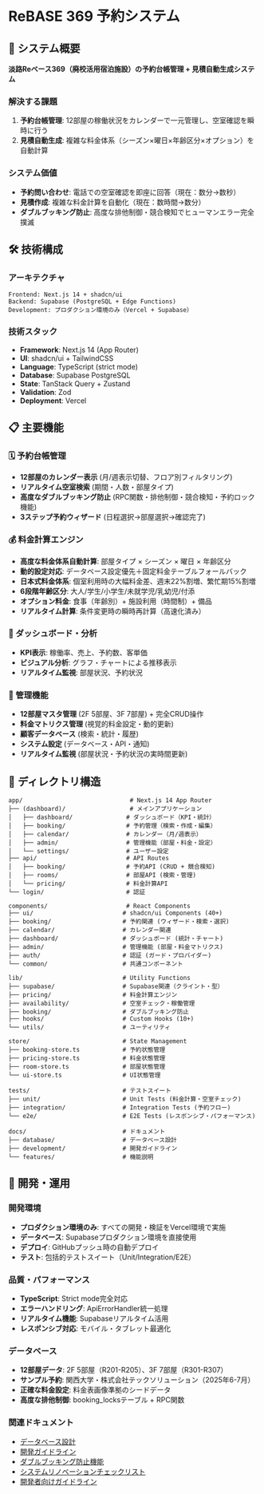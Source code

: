 # ReBASE 369 予約システム
## 🎯 システム概要

**淡路Reベース369（廃校活用宿泊施設）の予約台帳管理 + 見積自動生成システム**

### 解決する課題
1. **予約台帳管理**: 12部屋の稼働状況をカレンダーで一元管理し、空室確認を瞬時に行う
2. **見積自動生成**: 複雑な料金体系（シーズン×曜日×年齢区分×オプション）を自動計算

### システム価値
- **予約問い合わせ**: 電話での空室確認を即座に回答（現在：数分→数秒）
- **見積作成**: 複雑な料金計算を自動化（現在：数時間→数分）
- **ダブルブッキング防止**: 高度な排他制御・競合検知でヒューマンエラー完全撲滅

## 🛠 技術構成

### アーキテクチャ
```
Frontend: Next.js 14 + shadcn/ui
Backend: Supabase (PostgreSQL + Edge Functions)
Development: プロダクション環境のみ（Vercel + Supabase）
```

### 技術スタック
- **Framework**: Next.js 14 (App Router)
- **UI**: shadcn/ui + TailwindCSS
- **Language**: TypeScript (strict mode)
- **Database**: Supabase PostgreSQL
- **State**: TanStack Query + Zustand
- **Validation**: Zod
- **Deployment**: Vercel

## 📋 主要機能

### 🗓 予約台帳管理
- **12部屋のカレンダー表示** (月/週表示切替、フロア別フィルタリング)
- **リアルタイム空室検索** (期間・人数・部屋タイプ)
- **高度なダブルブッキング防止** (RPC関数・排他制御・競合検知・予約ロック機能)
- **3ステップ予約ウィザード** (日程選択→部屋選択→確認完了)

### 💰 料金計算エンジン
- **高度な料金体系自動計算**: 部屋タイプ × シーズン × 曜日 × 年齢区分
- **動的設定対応**: データベース設定優先＋固定料金テーブルフォールバック
- **日本式料金体系**: 個室利用時の大幅料金差、週末22%割増、繁忙期15%割増
- **6段階年齢区分**: 大人/学生/小学生/未就学児/乳幼児/付添
- **オプション料金**: 食事（年齢別）+ 施設利用（時間制）+ 備品
- **リアルタイム計算**: 条件変更時の瞬時再計算（高速化済み）

### 🎨 ダッシュボード・分析
- **KPI表示**: 稼働率、売上、予約数、客単価
- **ビジュアル分析**: グラフ・チャートによる推移表示
- **リアルタイム監視**: 部屋状況、予約状況

### 🔧 管理機能
- **12部屋マスタ管理** (2F 5部屋、3F 7部屋) + 完全CRUD操作
- **料金マトリクス管理** (視覚的料金設定・動的更新)
- **顧客データベース** (検索・統計・履歴)
- **システム設定** (データベース・API・通知)
- **リアルタイム監視** (部屋状況・予約状況の実時間更新)

## 📁 ディレクトリ構造

```
app/                              # Next.js 14 App Router
├── (dashboard)/                  # メインアプリケーション
│   ├── dashboard/               # ダッシュボード（KPI・統計）
│   ├── booking/                 # 予約管理（検索・作成・編集）
│   ├── calendar/                # カレンダー（月/週表示）
│   ├── admin/                   # 管理機能（部屋・料金・設定）
│   └── settings/                # ユーザー設定
├── api/                         # API Routes
│   ├── booking/                 # 予約API (CRUD + 競合検知)
│   ├── rooms/                   # 部屋API (検索・管理)
│   └── pricing/                 # 料金計算API
└── login/                       # 認証

components/                      # React Components
├── ui/                         # shadcn/ui Components (40+)
├── booking/                    # 予約関連 (ウィザード・検索・選択)
├── calendar/                   # カレンダー関連
├── dashboard/                  # ダッシュボード (統計・チャート)
├── admin/                      # 管理機能 (部屋・料金マトリクス)
├── auth/                       # 認証 (ガード・プロバイダー)
└── common/                     # 共通コンポーネント

lib/                            # Utility Functions
├── supabase/                   # Supabase関連（クライント・型）
├── pricing/                    # 料金計算エンジン
├── availability/               # 空室チェック・稼働管理
├── booking/                    # ダブルブッキング防止
├── hooks/                      # Custom Hooks (10+)
└── utils/                      # ユーティリティ

store/                          # State Management
├── booking-store.ts            # 予約状態管理
├── pricing-store.ts            # 料金状態管理
├── room-store.ts               # 部屋状態管理
└── ui-store.ts                 # UI状態管理

tests/                          # テストスイート
├── unit/                       # Unit Tests (料金計算・空室チェック)
├── integration/                # Integration Tests (予約フロー)
└── e2e/                        # E2E Tests (レスポンシブ・パフォーマンス)

docs/                           # ドキュメント
├── database/                   # データベース設計
├── development/                # 開発ガイドライン
└── features/                   # 機能説明
```

## 🚀 開発・運用

### 開発環境
- **プロダクション環境のみ**: すべての開発・検証をVercel環境で実施
- **データベース**: Supabaseプロダクション環境を直接使用
- **デプロイ**: GitHubプッシュ時の自動デプロイ
- **テスト**: 包括的テストスイート（Unit/Integration/E2E）

### 品質・パフォーマンス
- **TypeScript**: Strict mode完全対応
- **エラーハンドリング**: ApiErrorHandler統一処理
- **リアルタイム機能**: Supabaseリアルタイム活用
- **レスポンシブ対応**: モバイル・タブレット最適化

### データベース
- **12部屋データ**: 2F 5部屋（R201-R205）、3F 7部屋（R301-R307）
- **サンプル予約**: 関西大学・株式会社テックソリューション（2025年6-7月）
- **正確な料金設定**: 料金表画像準拠のシードデータ
- **高度な排他制御**: booking_locksテーブル + RPC関数

### 関連ドキュメント
- [データベース設計](./docs/database/README.md)
- [開発ガイドライン](./docs/development/README.md)
- [ダブルブッキング防止機能](./docs/features/double-booking-prevention.md)
- [システムリノベーションチェックリスト](./SYSTEM_RENOVATION_CHECKLIST.md)
- [開発者向けガイドライン](./CLAUDE.md)
